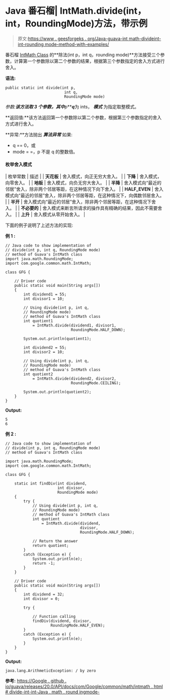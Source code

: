 # Java 番石榴| IntMath.divide(int，int，RoundingMode)方法，带示例

> 原文:[https://www . geesforgeks . org/Java-guava-int math-divideint-int-rounding mode-method-with-examples/](https://www.geeksforgeeks.org/java-guava-intmath-divideint-int-roundingmode-method-with-examples/)

番石榴 [IntMath Class](https://www.geeksforgeeks.org/intmath-class-guava-java/) 的**除法(int p，int q，rounding mode)**方法接受三个参数，计算第一个参数除以第二个参数的结果，根据第三个参数指定的舍入方式进行舍入。

**语法:**

```
public static int divide(int p,
                          int q,
                          RoundingMode mode)

```

**参数:**该方法取 3 个参数，其中***p******q***为 ints， ***模式*** 为指定取整模式。

**返回值:**该方法返回第一个参数除以第二个参数，根据第三个参数指定的舍入方式进行舍入。

**异常:**方法抛出 ***算法异常*** 如果:

*   q == 0，或
*   mode = =，p 不是 q 的整数倍。

#### 枚举舍入模式

| 枚举常数 | 描述 |
| **天花板** | 舍入模式，向正无穷大舍入。 |
| **下降** | 舍入模式，向零舍入。 |
| **地板** | 舍入模式，向负无穷大舍入。 |
| **半降** | 舍入模式向“最近的邻居”舍入，除非两个邻居等距，在这种情况下向下舍入。 |
| **HALF_EVEN** | 舍入模式向“最近的邻居”舍入，除非两个邻居等距，在这种情况下，向偶数邻居舍入。 |
| **半开** | 舍入模式向“最近的邻居”舍入，除非两个邻居等距，在这种情况下舍入。 |
| **不必要的** | 舍入模式来断言所请求的操作具有精确的结果，因此不需要舍入。 |
| **上升** | 舍入模式从零开始舍入。 |

下面的例子说明了上述方法的实现:

**例 1 :**

```
// Java code to show implementation of
// divide(int p, int q, RoundingMode mode)
// method of Guava's IntMath class
import java.math.RoundingMode;
import com.google.common.math.IntMath;

class GFG {

    // Driver code
    public static void main(String args[])
    {
        int dividend1 = 55;
        int divisor1 = 10;

        // Using divide(int p, int q,
        // RoundingMode mode)
        // method of Guava's IntMath class
        int quotient1
            = IntMath.divide(dividend1, divisor1,
                             RoundingMode.HALF_DOWN);

        System.out.println(quotient1);

        int dividend2 = 55;
        int divisor2 = 10;

        // Using divide(int p, int q,
        // RoundingMode mode)
        // method of Guava's IntMath class
        int quotient2
            = IntMath.divide(dividend2, divisor2,
                             RoundingMode.CEILING);

        System.out.println(quotient2);
    }
}
```

**Output:**

```
5
6

```

**例 2 :**

```
// Java code to show implementation of
// divide(int p, int q, RoundingMode mode)
// method of Guava's IntMath class

import java.math.RoundingMode;
import com.google.common.math.IntMath;

class GFG {

    static int findDiv(int dividend,
                       int divisor,
                       RoundingMode mode)
    {
        try {
            // Using divide(int p, int q,
            // RoundingMode mode)
            // method of Guava's IntMath class
            int quotient
                = IntMath.divide(dividend,
                                 divisor,
                                 RoundingMode.HALF_DOWN);

            // Return the answer
            return quotient;
        }
        catch (Exception e) {
            System.out.println(e);
            return -1;
        }
    }

    // Driver code
    public static void main(String args[])
    {
        int dividend = 32;
        int divisor = 0;

        try {

            // Function calling
            findDiv(dividend, divisor,
                    RoundingMode.HALF_EVEN);
        }
        catch (Exception e) {
            System.out.println(e);
        }
    }
}
```

**Output:**

```
java.lang.ArithmeticException: / by zero

```

**参考:**
[https://Google . github . io/guava/releases/20.0/API/docs/com/Google/common/math/intmath . html # divide-int-int-Java . math . round ingmode-](https://google.github.io/guava/releases/20.0/api/docs/com/google/common/math/IntMath.html#divide-int-int-java.math.RoundingMode-)